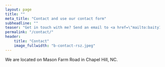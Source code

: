 ```yaml
---
layout: page
title: ""
meta_title: "Contact and use our contact form"
subheadline: ""
teaser: "Get in touch with me? Send an email to <a href=\"mailto:baity1401@gmail.com\">baity1401@gmail.com</a>."
permalink: "/contact/"
header:
    title: "Contact"
    image_fullwidth: "b-contact-rsz.jpeg"
---
```


We are located on Mason Farm Road in Chapel Hill, NC.
